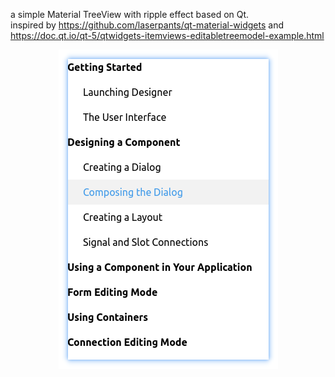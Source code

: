 a simple Material TreeView with ripple effect based on Qt.   
inspired by https://github.com/laserpants/qt-material-widgets and https://doc.qt.io/qt-5/qtwidgets-itemviews-editabletreemodel-example.html  <div align=center><img src="./example.png">
